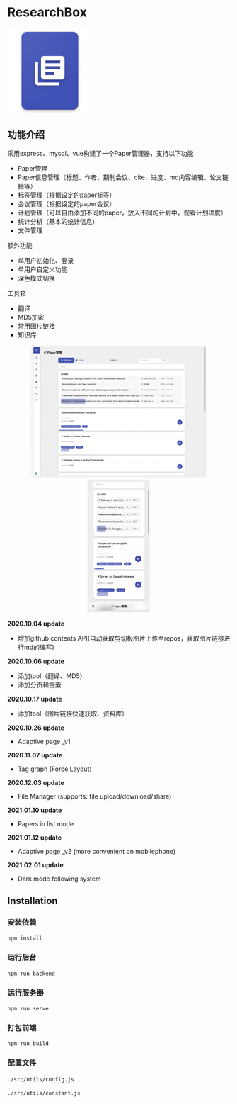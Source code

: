 # ResearchBox
![](public/ic_launcher.png)
## 功能介绍
采用express、mysql、vue构建了一个Paper管理器，支持以下功能
- Paper管理
- Paper信息管理（标题、作者、期刊会议、cite、进度、md内容编辑、论文链接等）
- 标签管理（根据设定的paper标签）
- 会议管理（根据设定的paper会议）
- 计划管理（可以自由添加不同的paper，放入不同的计划中，观看计划进度）
- 统计分析（基本的统计信息）
- 文件管理

额外功能
- 单用户初始化、登录
- 单用户自定义功能
- 深色模式切换

工具箱
- 翻译
- MD5加密
- 常用图片链接
- 知识库

<p align="center"> <img height=300 src="pc.png" alt="WYKXLDZ" />
<img height=300 src="mobile.png" alt="WYKXLDZ" />
</p>

**2020.10.04 update**

- 增加github contents API(自动获取剪切板图片上传至repos，获取图片链接进行md的编写)

**2020.10.06 update**

- 添加tool（翻译、MD5）
- 添加分页和搜索

**2020.10.17 update**

- 添加tool（图片链接快速获取、资料库）

**2020.10.26 update**

- Adaptive page _v1

**2020.11.07 update**

- Tag graph (Force Layout)

**2020.12.03 update**

- File Manager (supports: file upload/download/share)

**2021.01.10 update**

- Papers in list mode

**2021.01.12 update**

- Adaptive page _v2 (more convenient on mobilephone)

**2021.02.01 update**

- Dark mode following system

## Installation 

### 安装依赖

```shell
npm install
```

### 运行后台

```shell
npm run backend
```

### 运行服务器

```shell
npm run serve
```

### 打包前端

```shell
npm run build
```
### 配置文件

`./src/utils/config.js`

`./src/utils/constant.js`
